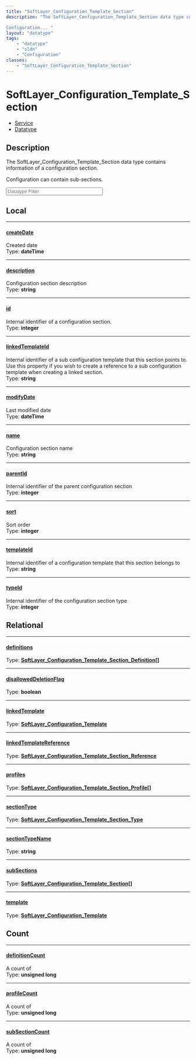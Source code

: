 ```yaml
---
title: "SoftLayer_Configuration_Template_Section"
description: "The SoftLayer_Configuration_Template_Section data type contains information of a configuration section. 

Configuration... "
layout: "datatype"
tags:
    - "datatype"
    - "sldn"
    - "Configuration"
classes:
    - "SoftLayer_Configuration_Template_Section"
---
```


# SoftLayer_Configuration_Template_Section
<div id='service-datatype'>
    <ul id='sldn-reference-tabs'>
    <li id='service'> <a href='/reference/services/SoftLayer_Configuration_Template_Section' >Service</a></li>    <li id='datatype'> <a href='/reference/datatypes/SoftLayer_Configuration_Template_Section' >Datatype</a></li>
    </ul>
</div>

## Description 
The SoftLayer_Configuration_Template_Section data type contains information of a configuration section. 

Configuration can contain sub-sections. 





<!-- Filer BEGIN -->
<div class="view-filters">
        <div class="clearfix">
            <div class="search-input-box">
                <input placeholder="Datatype Filter" onkeyup="titleSearch(inputId='prop-input', divId='properties', elementClass='prop-row')" 
                    type="text" id="prop-input" value="" size="30" maxlength="128" class="form-text">
            </div>
        </div>
</div>
<!-- Filer END -->

<div id="properties" class="content">
<div id="localProperties" class="prop-content" >

## Local
<div class="prop-row">

-----
[createDate]: #createdate
#### [createDate]
Created date  
<span class="type-label">Type: </span>**dateTime**


</div>
<div class="prop-row">

-----
[description]: #description
#### [description]
Configuration section description  
<span class="type-label">Type: </span>**string**


</div>
<div class="prop-row">

-----
[id]: #id
#### [id]
Internal identifier of a configuration section.  
<span class="type-label">Type: </span>**integer**


</div>
<div class="prop-row">

-----
[linkedTemplateId]: #linkedtemplateid
#### [linkedTemplateId]
Internal identifier of a sub configuration template that this section points to. Use this property if you wish to create a reference to a sub configuration template when creating a linked section.   
<span class="type-label">Type: </span>**string**


</div>
<div class="prop-row">

-----
[modifyDate]: #modifydate
#### [modifyDate]
Last modified date  
<span class="type-label">Type: </span>**dateTime**


</div>
<div class="prop-row">

-----
[name]: #name
#### [name]
Configuration section name  
<span class="type-label">Type: </span>**string**


</div>
<div class="prop-row">

-----
[parentId]: #parentid
#### [parentId]
Internal identifier of the parent configuration section  
<span class="type-label">Type: </span>**integer**


</div>
<div class="prop-row">

-----
[sort]: #sort
#### [sort]
Sort order  
<span class="type-label">Type: </span>**integer**


</div>
<div class="prop-row">

-----
[templateId]: #templateid
#### [templateId]
Internal identifier of a configuration template that this section belongs to  
<span class="type-label">Type: </span>**string**


</div>
<div class="prop-row">

-----
[typeId]: #typeid
#### [typeId]
Internal identifier of the configuration section type  
<span class="type-label">Type: </span>**integer**


</div>
</div>
<!-- LOCAL PROPERTY END -->

<div id="relationalProperties"  class="prop-content" >

## Relational
<div class="prop-row">

-----
[definitions]: #definitions
#### [definitions]
  
<span class="type-label">Type: </span>**<a href='/reference/datatypes/SoftLayer_Configuration_Template_Section_Definition'>SoftLayer_Configuration_Template_Section_Definition[] </a>**


</div>
<div class="prop-row">

-----
[disallowedDeletionFlag]: #disalloweddeletionflag
#### [disallowedDeletionFlag]
  
<span class="type-label">Type: </span>**boolean**


</div>
<div class="prop-row">

-----
[linkedTemplate]: #linkedtemplate
#### [linkedTemplate]
  
<span class="type-label">Type: </span>**<a href='/reference/datatypes/SoftLayer_Configuration_Template'>SoftLayer_Configuration_Template </a>**


</div>
<div class="prop-row">

-----
[linkedTemplateReference]: #linkedtemplatereference
#### [linkedTemplateReference]
  
<span class="type-label">Type: </span>**<a href='/reference/datatypes/SoftLayer_Configuration_Template_Section_Reference'>SoftLayer_Configuration_Template_Section_Reference </a>**


</div>
<div class="prop-row">

-----
[profiles]: #profiles
#### [profiles]
  
<span class="type-label">Type: </span>**<a href='/reference/datatypes/SoftLayer_Configuration_Template_Section_Profile'>SoftLayer_Configuration_Template_Section_Profile[] </a>**


</div>
<div class="prop-row">

-----
[sectionType]: #sectiontype
#### [sectionType]
  
<span class="type-label">Type: </span>**<a href='/reference/datatypes/SoftLayer_Configuration_Template_Section_Type'>SoftLayer_Configuration_Template_Section_Type </a>**


</div>
<div class="prop-row">

-----
[sectionTypeName]: #sectiontypename
#### [sectionTypeName]
  
<span class="type-label">Type: </span>**string**


</div>
<div class="prop-row">

-----
[subSections]: #subsections
#### [subSections]
  
<span class="type-label">Type: </span>**<a href='/reference/datatypes/SoftLayer_Configuration_Template_Section'>SoftLayer_Configuration_Template_Section[] </a>**


</div>
<div class="prop-row">

-----
[template]: #template
#### [template]
  
<span class="type-label">Type: </span>**<a href='/reference/datatypes/SoftLayer_Configuration_Template'>SoftLayer_Configuration_Template </a>**


</div>

## Count
<div class="prop-row">

-----
[definitionCount]: #definitioncount
#### [definitionCount]
A count of    
<span class="type-label">Type: </span>**unsigned long**


</div>
<div class="prop-row">

-----
[profileCount]: #profilecount
#### [profileCount]
A count of    
<span class="type-label">Type: </span>**unsigned long**


</div>
<div class="prop-row">

-----
[subSectionCount]: #subsectioncount
#### [subSectionCount]
A count of    
<span class="type-label">Type: </span>**unsigned long**


</div>
</div>


